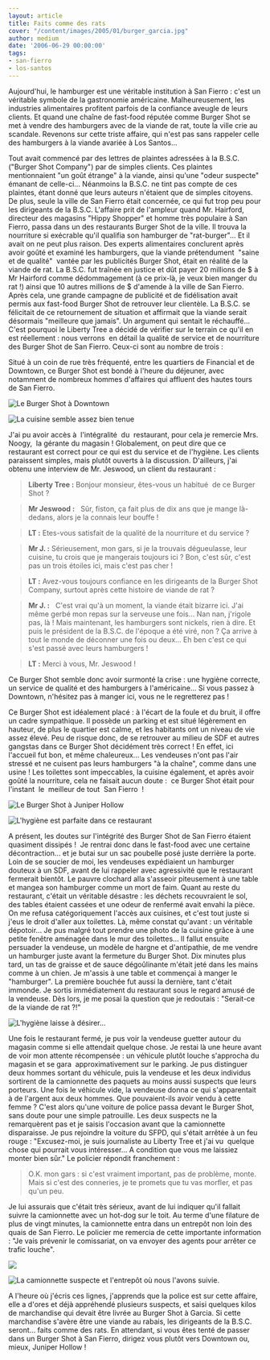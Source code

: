 ```yaml
---
layout: article
title: Faits comme des rats
cover: "/content/images/2005/01/burger_garcia.jpg"
author: medium
date: '2006-06-29 00:00:00'
tags:
- san-fierro
- los-santos
---
```


Aujourd'hui, le hamburger est une véritable institution à San Fierro : c'est un véritable symbole de la gastronomie américaine. Malheureusement, les industries alimentaires profitent parfois de la confiance aveugle de leurs clients. Et quand une chaîne de fast-food réputée comme Burger Shot se met à vendre des hamburgers avec de la viande de rat, toute la ville crie au scandale. Revenons sur cette triste affaire, qui n'est pas sans rappeler celle des hamburgers à la viande avariée à Los Santos...

Tout avait commencé par des lettres de plaintes adressées à la B.S.C. ("Burger Shot Company") par de simples clients. Ces plaintes mentionnaient "un goût étrange" à la viande, ainsi qu'une "odeur suspecte" émanant de celle-ci... Néanmoins la B.S.C. ne tint pas compte de ces plaintes, étant donné que leurs auteurs n'étaient que de simples citoyens. De plus, seule la ville de San Fierro était concernée, ce qui fut trop peu pour les dirigeants de la B.S.C. L'affaire prit de l'ampleur quand Mr. Hairford,&nbsp; directeur des magasins "Hippy Shopper" et homme très populaire à San Fierro, passa dans un des restaurants Burger Shot de la ville. Il trouva la nourriture si exécrable qu'il qualifia son hamburger de "rat-burger"... Et il avait on ne peut plus raison. Des experts alimentaires conclurent après avoir goûté et examiné les hamburgers, que la viande prétendument&nbsp; "saine et de qualité"&nbsp; vantée par les publicités Burger Shot, était en réalité de la viande de rat. La B.S.C. fut traînée en justice et dût payer 20 millions de $ à Mr Hairford comme dédommagement (à ce prix-là, je veux bien manger du rat !) ainsi que 10 autres millions de $ d'amende à la ville de San Fierro. Après cela, une grande campagne de publicité et de fidélisation avait permis aux fast-food Burger Shot de retrouver leur clientèle. La B.S.C. se félicitait de ce retournement de situation et affirmait que la viande serait désormais "meilleure que jamais". Un argument qui sentait le réchauffé... C'est pourquoi le Liberty Tree a décidé de vérifier sur le terrain ce qu'il en est réellement : nous verrons&nbsp; en détail la qualité de service et de nourriture des Burger Shot de San Fierro. Ceux-ci sont au nombre de trois :

Situé à un coin de rue très fréquenté, entre les quartiers de Financial et de Downtown, ce Burger Shot est bondé à l'heure du déjeuner, avec notamment de nombreux hommes d'affaires qui affluent des hautes tours de San Fierro.

![Le Burger Shot à Downtown](  /content/images/2005/01/burger_downtown.jpg)

![La cuisine semble assez bien tenue](  /content/images/2005/01/cuisine_correcte.jpg)

J'ai pu avoir accès à&nbsp; l'intégralité&nbsp; du&nbsp; restaurant, pour cela je remercie Mrs. Noogy,&nbsp; la gérante du magasin ! Globalement, on peut dire que ce restaurant est correct pour ce qui est du service et de l'hygiène. Les clients paraissent simples, mais plutôt ouverts à la discussion. D'ailleurs, j'ai obtenu une interview de Mr. Jeswood, un client du restaurant :

> **Liberty Tree :** Bonjour monsieur, êtes-vous un habitué&nbsp; de ce Burger Shot ?

> **Mr Jeswood :** &nbsp; Sûr, fiston, ça fait plus de dix ans que je mange là-dedans, alors je la connais leur bouffe !

> **LT :** Etes-vous satisfait de la qualité de la nourriture et du service ?

> **Mr J. :** Sérieusement, mon gars, si je la trouvais dégueulasse, leur cuisine, tu crois que je mangerais toujours ici ? Bon, c'est sûr, c'est pas un trois étoiles ici, mais c'est pas cher !

> **LT :** Avez-vous toujours confiance en les dirigeants de la Burger Shot Company, surtout après cette histoire de viande de rat ?

> **Mr J. :** &nbsp; C'est vrai qu'à un moment, la viande était bizarre ici. J'ai même gerbé mon repas sur la serveuse une fois... Nan nan, j'rigole pas, là ! Mais maintenant, les hamburgers sont nickels, rien à dire. Et puis le président de la B.S.C. de l'époque a été viré, non ? Ça arrive à tout le monde de déconner une fois ou deux... Eh ben c'est ce qui s'est passé avec leurs hamburgers !

> **LT :** Merci à vous, Mr. Jeswood !

Ce Burger Shot semble donc avoir surmonté la crise : une hygiène correcte, un service de qualité et des hamburgers à l'américaine... Si vous passez à Downtown, n'hésitez pas à manger ici, vous ne le regretterez pas !

Ce Burger Shot est idéalement placé : à l'écart de la foule et du bruit, il offre un cadre sympathique. Il possède un parking et est situé légèrement en hauteur, de plus le quartier est calme, et les habitants ont un niveau de vie assez élevé. Peu de risque donc, de se retrouver au milieu de SDF et autres gangstas dans ce Burger Shot décidément très correct ! En effet, ici l'accueil fut bon, et même chaleureux... Les vendeuses n'ont pas l'air stressé et ne cuisent pas leurs hamburgers "à la chaîne", comme dans une usine ! Les toilettes sont impeccables, la cuisine également, et après avoir goûté la nourriture, cela ne faisait aucun doute :&nbsp; ce Burger Shot était pour l'instant&nbsp; le&nbsp; meilleur de tout&nbsp; San Fierro&nbsp; !

![Le Burger Shot à Juniper Hollow](  /content/images/2005/01/burger_juniper_hollow.jpg)

![L'hygiène est parfaite dans ce restaurant](  /content/images/2005/01/toilettes_propres_2.jpg)

A présent, les doutes sur l'intégrité des Burger Shot de San Fierro étaient quasiment dissipés !&nbsp; Je rentrai donc dans le fast-food avec une certaine décontraction... et je butai sur un sac poubelle posé juste derrière la porte. Loin de se soucier de moi, les vendeuses expédiaient un hamburger douteux à un SDF, avant de lui rappeler avec agressivité que le restaurant fermerait bientôt. Le pauvre clochard alla s'asseoir piteusement à une table et mangea son hamburger comme un mort de faim. Quant au reste du restaurant, c'était un véritable désastre : les déchets recouvraient le sol, des tables étaient cassées et une odeur de renfermé avait envahi la pièce.&nbsp; On me refusa catégoriquement l'accès aux cuisines, et c'est tout juste si j'eus le droit d'aller aux toilettes. Là, même constat qu'avant : un véritable dépotoir... Je pus malgré tout prendre une photo de la cuisine grâce à une petite fenêtre aménagée dans le mur des toilettes... Il fallut ensuite persuader la vendeuse, un modèle de hargne et d'antipathie, de me vendre un hamburger juste avant la fermeture du Burger Shot. Dix minutes plus tard, un tas de graisse et de sauce dégoûlinante m'était jeté dans les mains comme à un chien. Je m'assis à une table et commençai à manger le "hamburger". La première bouchée fut aussi la dernière, tant c'était immonde. Je sortis immédiatement du restaurant sous le regard amusé de la vendeuse. Dès lors, je me posai la question que je redoutais : "Serait-ce de la viande de rat ?!"

![L'hygiène laisse à désirer...](  /content/images/2005/01/toilettes_sales.jpg)

Une fois le restaurant fermé, je pus voir la vendeuse guetter autour du magasin comme si elle attendait quelque chose. Je restai là une heure avant de voir mon attente récompensée : un véhicule plutôt louche s'approcha du magasin et se gara&nbsp; approximativement sur le parking. Je pus distinguer deux hommes sortant du véhicule, puis la vendeuse et les deux individus sortirent de la camionnette des paquets au moins aussi suspects que leurs porteurs. Une fois le véhicule vide, la vendeuse donna ce qui s'apparentait à de l'argent aux deux hommes. Que pouvaient-ils avoir vendu à cette femme ? C'est alors qu'une voiture de police passa devant le Burger Shot, sans doute pour une simple patrouille. Les deux suspects ne la remarquèrent pas et je saisis l'occasion avant que la camionnette disparaisse. Je pus rejoindre la voiture du SFPD, qui s'était arrêtée à un feu rouge : "Excusez-moi, je suis journaliste au Liberty Tree et j'ai vu&nbsp; quelque chose qui pourrait vous intéresser... A condition que vous me laissiez monter bien sûr." Le policier répondit franchement :

> O.K. mon gars : si c'est vraiment important, pas de problème, monte. Mais si c'est des conneries, je te promets que tu vas morfler, et pas qu'un peu.

Je lui assurais que c'était très sérieux, avant de lui indiquer qu'il fallait suivre la camionnette avec un hot-dog sur le toit. Au terme d'une filature de plus de vingt minutes, la camionnette entra dans un entrepôt non loin des quais de San Fierro. Le policier me remercia de cette importante information : "Je vais prévenir le comissariat, on va envoyer des agents pour arrêter ce trafic louche".

![](  /content/images/2005/01/vehicule_suspect.jpg)

![La camionnette suspecte et l'entrepôt où nous l'avons suivie.](  /content/images/2005/01/vehicule_ds_entrepot.jpg)

A l'heure où j'écris ces lignes, j'apprends que la police est sur cette affaire, elle a d'ores et déjà appréhendé plusieurs suspects, et saisi quelques kilos de marchandise qui devait être livrée au Burger Shot à Garcia. Si cette marchandise s'avère être une viande au rabais, les dirigeants de la B.S.C. seront... faits comme des rats. En attendant, si vous êtes tenté de passer dans un Burger Shot à San Fierro, dirigez vous plutôt vers Downtown ou, mieux, Juniper Hollow !

<!--kg-card-end: markdown-->
